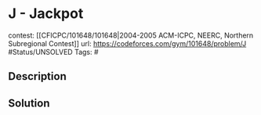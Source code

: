 # J - Jackpot

contest: [[CFICPC/101648/101648|2004-2005 ACM-ICPC, NEERC, Northern Subregional Contest]]
url: https://codeforces.com/gym/101648/problem/J
#Status/UNSOLVED
Tags: #

## Description

## Solution

